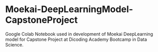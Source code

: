 # Moekai-DeepLearningModel-CapstoneProject
Google Colab Notebook used in development of Moekai DeepLearning model for Capstone Project at Dicoding Academy Bootcamp in Data Science.
